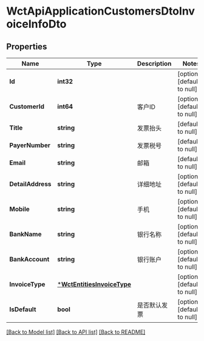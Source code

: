 # WctApiApplicationCustomersDtoInvoiceInfoDto

## Properties
Name | Type | Description | Notes
------------ | ------------- | ------------- | -------------
**Id** | **int32** |  | [optional] [default to null]
**CustomerId** | **int64** | 客户ID | [optional] [default to null]
**Title** | **string** | 发票抬头 | [default to null]
**PayerNumber** | **string** | 发票税号 | [default to null]
**Email** | **string** | 邮箱 | [default to null]
**DetailAddress** | **string** | 详细地址 | [optional] [default to null]
**Mobile** | **string** | 手机 | [optional] [default to null]
**BankName** | **string** | 银行名称 | [optional] [default to null]
**BankAccount** | **string** | 银行账户 | [optional] [default to null]
**InvoiceType** | [***WctEntitiesInvoiceType**](WCT.Entities.InvoiceType.md) |  | [optional] [default to null]
**IsDefault** | **bool** | 是否默认发票 | [optional] [default to null]

[[Back to Model list]](../README.md#documentation-for-models) [[Back to API list]](../README.md#documentation-for-api-endpoints) [[Back to README]](../README.md)

